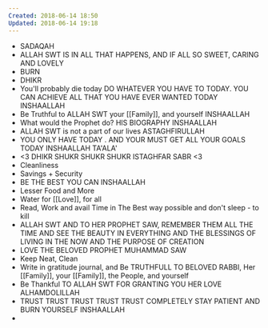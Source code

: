 ```yaml
---
Created: 2018-06-14 18:50
Updated: 2018-06-14 19:18
---
```



- SADAQAH
- ALLAH SWT IS IN ALL THAT HAPPENS, AND IF ALL SO SWEET, CARING AND LOVELY
- BURN
- DHIKR
- You'll probably die today DO WHATEVER YOU HAVE TO TODAY. YOU CAN ACHIEVE ALL THAT YOU HAVE EVER WANTED TODAY INSHAALLAH
- Be Truthful to ALLAH SWT your [[Family]], and yourself INSHAALLAH
- What would the Prophet do? HIS BIOGRAPHY INSHAALLAH
- ALLAH SWT is not a part of our lives ASTAGHFIRULLAH
- YOU ONLY HAVE TODAY . AND YOUR MUST GET ALL YOUR GOALS TODAY INSHAALLAH TA'ALA'
- <3 DHIKR SHUKR SHUKR SHUKR ISTAGHFAR SABR <3
- Cleanliness
- Savings + Security
- BE THE BEST YOU CAN INSHAALLAH
- Lesser Food and More
- Water for [[Love]], for all
- Read, Work and avail Time in The Best way possible and don't sleep - to kill
- ALLAH SWT AND TO HER PROPHET SAW, REMEMBER THEM ALL THE TIME AND SEE THE BEAUTY IN EVERYTHING AND THE BLESSINGS OF LIVING IN THE NOW AND THE PURPOSE OF CREATION
- LOVE THE BELOVED PROPHET MUHAMMAD SAW
- Keep Neat, Clean
- Write in gratitude journal, and Be TRUTHFULL TO BELOVED RABBI, Her [[Family]], your [[Family]], the People, and yourself
- Be Thankful TO ALLAH SWT FOR GRANTING YOU HER LOVE ALHAMDOLILLAH
- TRUST TRUST TRUST TRUST TRUST COMPLETELY STAY PATIENT AND BURN YOURSELF INSHAALLAH
-